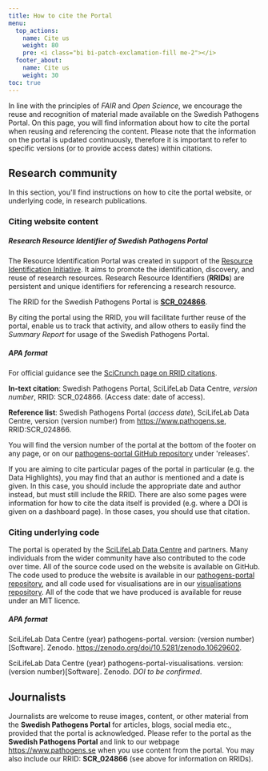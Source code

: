```yaml
---
title: How to cite the Portal
menu:
  top_actions:
    name: Cite us
    weight: 80
    pre: <i class="bi bi-patch-exclamation-fill me-2"></i>
  footer_about:
    name: Cite us
    weight: 30
toc: true
---
```


In line with the principles of _FAIR_ and _Open Science_, we encourage the reuse and recognition of material made available on the Swedish Pathogens Portal. On this page, you will find information about how to cite the portal when reusing and referencing the content. Please note that the information on the portal is updated continuously, therefore it is important to refer to specific versions (or to provide access dates) within citations.

## Research community

In this section, you'll find instructions on how to cite the portal website, or underlying code, in research publications.

### Citing website content

##### Research Resource Identifier of Swedish Pathogens Portal

The Resource Identification Portal was created in support of the <a target="_blank" href="https://www.rrids.org/">Resource Identification Initiative</a>. It aims to promote the identification, discovery, and reuse of research resources. Research Resource Identifiers (**RRIDs**) are persistent and unique identifiers for referencing a research resource.

The RRID for the Swedish Pathogens Portal is [**SCR_024866**](https://scicrunch.org/resources/data/record/nlx_144509-1/SCR_024866/resolver?q=SCR_024866&l=SCR_024866&i=rrid:scr_024866).

By citing the portal using the RRID, you will facilitate further reuse of the portal, enable us to track that activity, and allow others to easily find the _Summary Report_ for usage of the Swedish Pathogens Portal.

##### APA format

For official guidance see the [SciCrunch page on RRID citations](https://scicrunch.org/resources/about/guidelines).

**In-text citation**: Swedish Pathogens Portal, SciLifeLab Data Centre, _version number_, RRID: SCR_024866. (Access date: date of access).

**Reference list**: Swedish Pathogens Portal (_access date_), SciLifeLab Data Centre, version (version number) from https://www.pathogens.se, RRID:SCR_024866.

You will find the version number of the portal at the bottom of the footer on any page, or on our <a target="_blank" href="https://github.com/ScilifelabDataCentre/pathogens-portal">pathogens-portal GitHub repository</a> under 'releases'.

If you are aiming to cite particular pages of the portal in particular (e.g. the Data Highlights), you may find that an author is mentioned and a date is given. In this case, you should include the appropriate date and author instead, but must still include the RRID. There are also some pages were information for how to cite the data itself is provided (e.g. where a DOI is given on a dashboard page). In those cases, you should use that citation.

### Citing underlying code

The portal is operated by the <a target="_blank" href="https://scilifelab.se/data">SciLifeLab Data Centre</a> and partners. Many individuals from the wider community have also contributed to the code over time. All of the source code used on the website is available on GitHub. The code used to produce the website is available in our <a target="_blank" href="https://github.com/ScilifelabDataCentre/pathogens-portal">pathogens-portal repository</a>, and all code used for visualisations are in our <a target="_blank" href="https://github.com/ScilifelabDataCentre/pathogens-portal-visualisations">visualisations repository</a>. All of the code that we have produced is available for reuse under an MIT licence.

##### APA format

SciLifeLab Data Centre (year) pathogens-portal. version: (version number)[Software]. Zenodo. <https://zenodo.org/doi/10.5281/zenodo.10629602>.

SciLifeLab Data Centre (year) pathogens-portal-visualisations. version: (version number)[Software]. Zenodo. _DOI to be confirmed_.

## Journalists

Journalists are welcome to reuse images, content, or other material from the **Swedish Pathogens Portal** for articles, blogs, social media etc., provided that the portal is acknowledged. Please refer to the portal as the **Swedish Pathogens Portal** and link to our webpage <https://www.pathogens.se> when you use content from the portal. You may also include our RRID: **SCR_024866** (see above for information on RRIDs).
